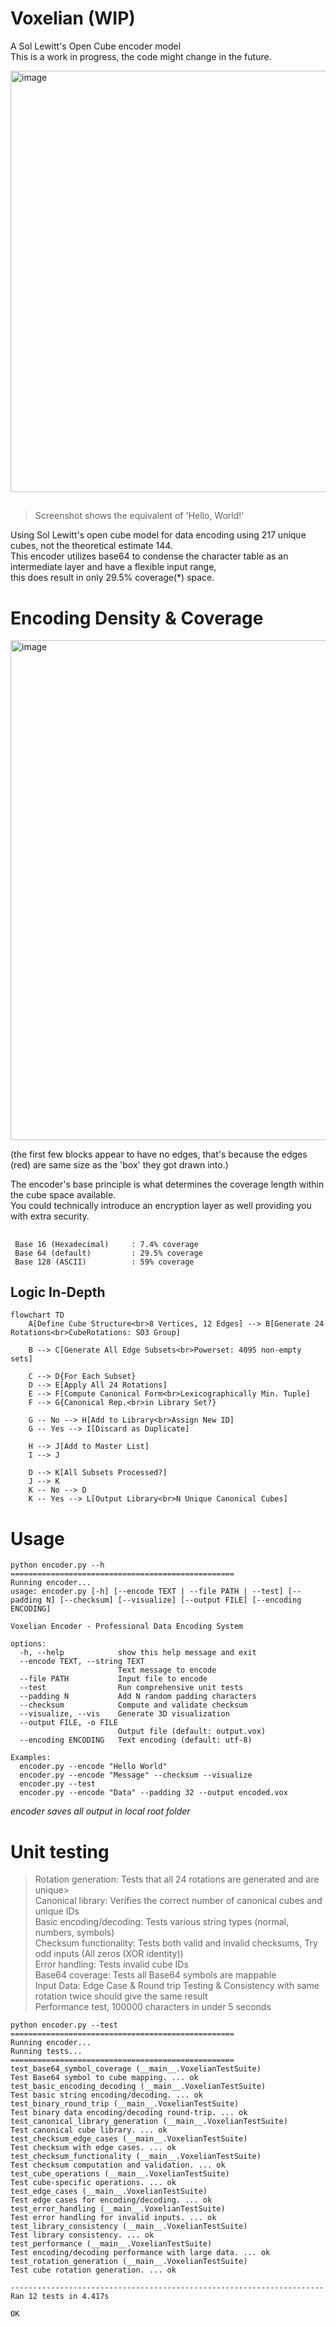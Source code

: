 # Voxelian (WIP)
A Sol Lewitt's Open Cube encoder model  
This is a work in progress, the code might change in the future.  


<img width="930" height="674" alt="image" src="https://github.com/user-attachments/assets/f6f2a905-ac3c-48d0-a63f-d6fa0bd41a52" />  

##
> Screenshot shows the equivalent of 'Hello, World!'  

Using Sol Lewitt's open cube model for data encoding using 217 unique cubes, not the theoretical estimate 144.  
This encoder utilizes base64 to condense the character table as an intermediate layer and have a flexible input range,  
this does result in only 29.5% coverage(*) space.  

# Encoding Density & Coverage

<img width="800" alt="image" src="https://github.com/user-attachments/assets/82a1a797-5720-4267-a7f2-4f058ef2332d" />   
  
(the first few blocks appear to have no edges, that's because the edges (red) are same size as the 'box' they got drawn into.)

The encoder's base principle is what determines the coverage length within the cube space available.  
You could technically introduce an encryption layer as well providing you with extra security.  

##
```
 Base 16 (Hexadecimal)     : 7.4% coverage
 Base 64 (default)         : 29.5% coverage
 Base 128 (ASCII)          : 59% coverage
```

## Logic In-Depth

```mermaid
flowchart TD
    A[Define Cube Structure<br>8 Vertices, 12 Edges] --> B[Generate 24 Rotations<br>CubeRotations: SO3 Group]

    B --> C[Generate All Edge Subsets<br>Powerset: 4095 non-empty sets]

    C --> D{For Each Subset}
    D --> E[Apply All 24 Rotations]
    E --> F[Compute Canonical Form<br>Lexicographically Min. Tuple]
    F --> G{Canonical Rep.<br>in Library Set?}

    G -- No --> H[Add to Library<br>Assign New ID]
    G -- Yes --> I[Discard as Duplicate]
    
    H --> J[Add to Master List]
    I --> J

    D --> K[All Subsets Processed?]
    J --> K
    K -- No --> D
    K -- Yes --> L[Output Library<br>N Unique Canonical Cubes]
```
# Usage
```
python encoder.py --h
==================================================
Running encoder...
usage: encoder.py [-h] [--encode TEXT | --file PATH | --test] [--padding N] [--checksum] [--visualize] [--output FILE] [--encoding ENCODING]

Voxelian Encoder - Professional Data Encoding System

options:
  -h, --help            show this help message and exit
  --encode TEXT, --string TEXT
                        Text message to encode
  --file PATH           Input file to encode
  --test                Run comprehensive unit tests
  --padding N           Add N random padding characters
  --checksum            Compute and validate checksum
  --visualize, --vis    Generate 3D visualization
  --output FILE, -o FILE
                        Output file (default: output.vox)
  --encoding ENCODING   Text encoding (default: utf-8)

Examples:
  encoder.py --encode "Hello World"
  encoder.py --encode "Message" --checksum --visualize
  encoder.py --test
  encoder.py --encode "Data" --padding 32 --output encoded.vox
```

*encoder saves all output in local root folder*

# Unit testing

> Rotation generation: Tests that all 24 rotations are generated and are unique>  
> Canonical library: Verifies the correct number of canonical cubes and unique IDs  
> Basic encoding/decoding: Tests various string types (normal, numbers, symbols)  
> Checksum functionality: Tests both valid and invalid checksums, Try odd inputs (All zeros (XOR identity))  
> Error handling: Tests invalid cube IDs  
> Base64 coverage: Tests all Base64 symbols are mappable  
> Input Data: Edge Case & Round trip Testing & Consistency with same rotation twice should give the same result  
> Performance test, 100000 characters in under 5 seconds  
    
```
python encoder.py --test
==================================================
Running encoder...
Running tests...
==================================================
test_base64_symbol_coverage (__main__.VoxelianTestSuite)
Test Base64 symbol to cube mapping. ... ok
test_basic_encoding_decoding (__main__.VoxelianTestSuite)
Test basic string encoding/decoding. ... ok
test_binary_round_trip (__main__.VoxelianTestSuite)
Test binary data encoding/decoding round-trip. ... ok
test_canonical_library_generation (__main__.VoxelianTestSuite)
Test canonical cube library. ... ok
test_checksum_edge_cases (__main__.VoxelianTestSuite)
Test checksum with edge cases. ... ok
test_checksum_functionality (__main__.VoxelianTestSuite)
Test checksum computation and validation. ... ok
test_cube_operations (__main__.VoxelianTestSuite)
Test cube-specific operations. ... ok
test_edge_cases (__main__.VoxelianTestSuite)
Test edge cases for encoding/decoding. ... ok
test_error_handling (__main__.VoxelianTestSuite)
Test error handling for invalid inputs. ... ok
test_library_consistency (__main__.VoxelianTestSuite)
Test library consistency. ... ok
test_performance (__main__.VoxelianTestSuite)
Test encoding/decoding performance with large data. ... ok
test_rotation_generation (__main__.VoxelianTestSuite)
Test cube rotation generation. ... ok

----------------------------------------------------------------------
Ran 12 tests in 4.417s

OK
```
